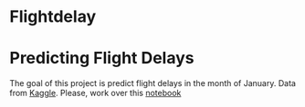 # Flightdelay
# Predicting Flight Delays
The goal of this project is predict flight delays in the month of January. Data from [Kaggle](https://www.kaggle.com/divyansh22/flight-delay-prediction). Please, work over this [notebook](https://colab.research.google.com/github/emmanueliarussi/DataScienceCapstone/blob/master/3_MidtermProjects/ProjectFD/main.ipynb)
